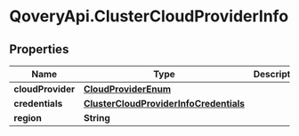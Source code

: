 # QoveryApi.ClusterCloudProviderInfo

## Properties

Name | Type | Description | Notes
------------ | ------------- | ------------- | -------------
**cloudProvider** | [**CloudProviderEnum**](CloudProviderEnum.md) |  | [optional] 
**credentials** | [**ClusterCloudProviderInfoCredentials**](ClusterCloudProviderInfoCredentials.md) |  | [optional] 
**region** | **String** |  | [optional] 


